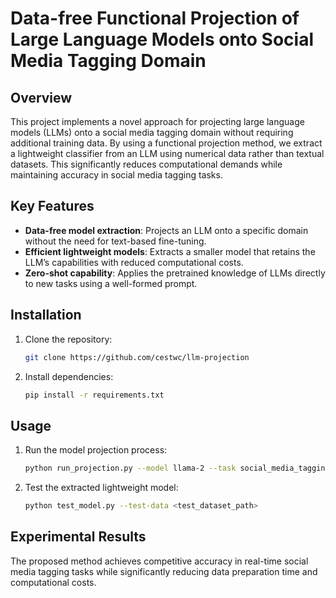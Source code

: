 # Data-free Functional Projection of Large Language Models onto Social Media Tagging Domain

## Overview

This project implements a novel approach for projecting large language models (LLMs) onto a social media tagging domain without requiring additional training data. By using a functional projection method, we extract a lightweight classifier from an LLM using numerical data rather than textual datasets. This significantly reduces computational demands while maintaining accuracy in social media tagging tasks.

## Key Features
- **Data-free model extraction**: Projects an LLM onto a specific domain without the need for text-based fine-tuning.
- **Efficient lightweight models**: Extracts a smaller model that retains the LLM’s capabilities with reduced computational costs.
- **Zero-shot capability**: Applies the pretrained knowledge of LLMs directly to new tasks using a well-formed prompt.

## Installation
1. Clone the repository:
   ```bash
   git clone https://github.com/cestwc/llm-projection
   ```
2. Install dependencies:
   ```bash
   pip install -r requirements.txt
   ```

## Usage
1. Run the model projection process:
   ```bash
   python run_projection.py --model llama-2 --task social_media_tagging
   ```
2. Test the extracted lightweight model:
   ```bash
   python test_model.py --test-data <test_dataset_path>
   ```

## Experimental Results
The proposed method achieves competitive accuracy in real-time social media tagging tasks while significantly reducing data preparation time and computational costs.
